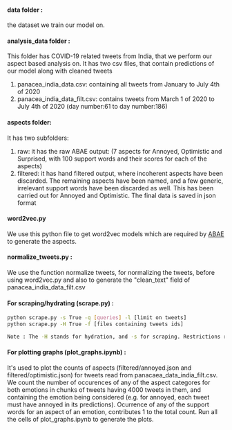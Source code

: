 <!-- ### Setting up:

```bash
pip install -r requirements.txt
``` -->

<!-- ### Preparing dataset:

**add the train, val and test csv files to data/ folder** -->

<!-- ### How to run: -->

#### data folder :
the dataset we train our model on.

#### analysis_data folder :
This folder has COVID-19 related tweets from India, that we perform our aspect based analysis on. 
It has two csv files, that contain predictions of our model along with cleaned tweets
1. panacea_india_data.csv: containing all tweets from January to July 4th of 2020
2. panacea_india_data_filt.csv: contains tweets from March 1 of 2020 to July 4th of 2020 (day number:61 to day number:186)

#### aspects folder:
It has two subfolders:
1. raw: it has the raw ABAE output: (7 aspects for Annoyed, Optimistic and Surprised, with 100 support words and their scores for each of the aspects)
2. filtered: it has hand filtered output, where incoherent aspects have been discarded. The remaining aspects have been named, and a few generic, irrelevant support words have been discarded as well. This has been carried out for Annoyed and Optimistic. The final data is saved in json format 

#### word2vec.py
We use this python file to get word2vec models which are required by [ABAE](https://www.comp.nus.edu.sg/~leews/publications/acl17.pdf) to generate the aspects.

#### normalize_tweets.py :
We use the function normalize tweets, for normalizing the tweets, before using word2vec.py and also to generate the "clean_text" field of panacea_india_data_filt.csv

#### For scraping/hydrating (scrape.py) :
```bash
python scrape.py -s True -q [queries] -l [limit on tweets]  
python scrape.py -H True -f [files containing tweets ids]

Note : The -H stands for hydration, and -s for scraping. Restrictions related to coordinates, time intervals, can be modified directly in the script.
```

<!-- #### For training :
```bash
python train.py --exp_name (value) --encoder (value) --data_dir (value) --save_dir (value) --lr (value) --batch_size (value) --save_policy (value) --activation (value) --optim (value) --wd (value) --epochs (value) --seed (value) --use_gpu(to use gpu) --use_empath(to use empath) --l2(to use l2 reg.) --use_scheduler(to use sched) --use_dropout(to use dropout)
``` -->

<!-- #### For generating predictions :
```bash
python generate_predictions.py --gpu_id (gpu_id) --model_name (BERT/ROBERTA) --model_path (path to saved model) --output_path (path to save dir) --data (path to dir containing hydrated csv) --use_empath (y/n) --activation (tanh/bce)
``` -->
#### For plotting graphs (plot_graphs.ipynb) :
It's used to plot the counts of aspects (filtered/annoyed.json and filtered/optimistic.json) for tweets read from panacaea_data_india_filt.csv.
We count the number of occurences of any of the aspect categores for both emotions in chunks of tweets having 4000 tweets in them, and containing the emotion being considered (e.g. for annoyed, each tweet must have annoyed in its predictions). Ocurrence of any of the support words for an aspect of an emotion, contributes 1 to the total count. 
Run all the cells of plot_graphs.ipynb to generate the plots.
<!-- ### Saving scheme:
- final_test=false, stores best validation epoch
- final_test=true, stores test result after training on best validation hp.json -->
